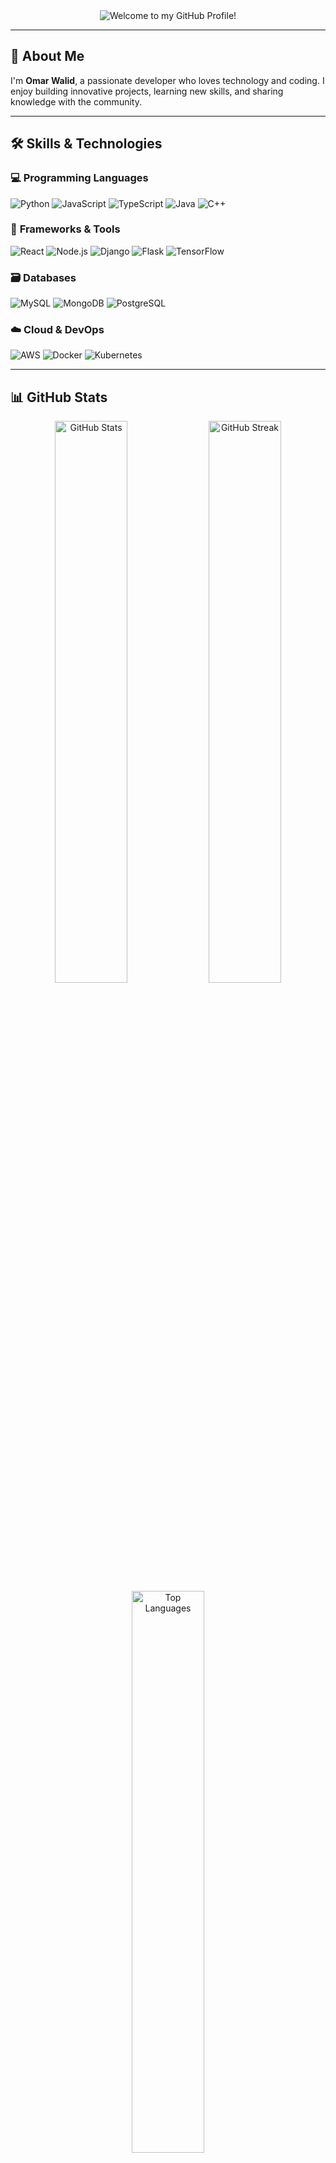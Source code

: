 <div align="center">
  <img src="https://readme-typing-svg.demolab.com?font=Fira+Code&weight=600&size=26&pause=1000&color=00F72D&background=0D111700&center=true&vCenter=true&width=600&lines=Welcome+to+my+GitHub+Profile!;Tech+Enthusiast+and+Innovative+Developer;Let's+build+amazing+projects+together!" alt="Welcome to my GitHub Profile!" />
</div>

---

## 📌 **About Me**  
I'm **Omar Walid**, a passionate developer who loves technology and coding. I enjoy building innovative projects, learning new skills, and sharing knowledge with the community.

---

## 🛠️ **Skills & Technologies**  

### 💻 **Programming Languages**  
![Python](https://img.shields.io/badge/Python-3776AB?style=for-the-badge&logo=python&logoColor=white)
![JavaScript](https://img.shields.io/badge/JavaScript-F7DF1E?style=for-the-badge&logo=javascript&logoColor=black)
![TypeScript](https://img.shields.io/badge/TypeScript-007ACC?style=for-the-badge&logo=typescript&logoColor=white)
![Java](https://img.shields.io/badge/Java-ED8B00?style=for-the-badge&logo=openjdk&logoColor=white)
![C++](https://img.shields.io/badge/C++-00599C?style=for-the-badge&logo=c%2B%2B&logoColor=white)

### 🚀 **Frameworks & Tools**  
![React](https://img.shields.io/badge/React-61DAFB?style=for-the-badge&logo=react&logoColor=black)
![Node.js](https://img.shields.io/badge/Node.js-339933?style=for-the-badge&logo=nodedotjs&logoColor=white)
![Django](https://img.shields.io/badge/Django-092E20?style=for-the-badge&logo=django&logoColor=white)
![Flask](https://img.shields.io/badge/Flask-000000?style=for-the-badge&logo=flask&logoColor=white)
![TensorFlow](https://img.shields.io/badge/TensorFlow-FF6F00?style=for-the-badge&logo=tensorflow&logoColor=white)

### 🗃️ **Databases**  
![MySQL](https://img.shields.io/badge/MySQL-4479A1?style=for-the-badge&logo=mysql&logoColor=white)
![MongoDB](https://img.shields.io/badge/MongoDB-47A248?style=for-the-badge&logo=mongodb&logoColor=white)
![PostgreSQL](https://img.shields.io/badge/PostgreSQL-4169E1?style=for-the-badge&logo=postgresql&logoColor=white)

### ☁️ **Cloud & DevOps**  
![AWS](https://img.shields.io/badge/AWS-232F3E?style=for-the-badge&logo=amazonaws&logoColor=white)
![Docker](https://img.shields.io/badge/Docker-2496ED?style=for-the-badge&logo=docker&logoColor=white)
![Kubernetes](https://img.shields.io/badge/Kubernetes-326CE5?style=for-the-badge&logo=kubernetes&logoColor=white)

---

## 📊 **GitHub Stats**  

<div align="center">
  <img src="https://github-readme-stats.vercel.app/api?username=omarwalied177&show_icons=true&theme=radical&hide_border=true" alt="GitHub Stats" width="48%" />
  <img src="https://github-readme-streak-stats.herokuapp.com/?user=omarwalied177&theme=radical&hide_border=true" alt="GitHub Streak" width="48%" />
</div>

<div align="center">
  <img src="https://github-readme-stats.vercel.app/api/top-langs/?username=omarwalied177&layout=compact&theme=radical&hide_border=true" alt="Top Languages" width="48%" />
</div>

---

## 🔥 **Featured Projects**  

### 🌟 **Open-Source Projects**  
- **[Awesome Project 1](https://github.com/omarwalied177/awesome-project-1)** – A brief description.  
- **[Awesome Project 2](https://github.com/omarwalied177/awesome-project-2)** – A brief description.  

### 🏢 **Private Projects**  
- **[Private Project 1](https://github.com/omarwalied177/private-project-1)** – A brief description.  
- **[Private Project 2](https://github.com/omarwalied177/private-project-2)** – A brief description.  

---

## 📫 **How to Reach Me**  
- 📧 **Email:** [omarwalied373@gmail.com](mailto:omarwalied373@gmail.com)  
- 💼 **LinkedIn:** [topengomar](https://linkedin.com/in/topengomar)  
- 🐦 **Twitter:** [@onlyyengg](https://twitter.com/onlyyengg)  

---

## ⚡ **Fun Fact**  
> "I love coding because it lets me build anything I can imagine!"  

---

<div align="center">
  <img src="https://komarev.com/ghpvc/?username=omarwalied177&label=Profile%20views&color=0e75b6&style=flat" alt="Profile Views" />
</div>

🎉 **Thanks for visiting! Feel free to explore my projects and follow me for more awesome content!** 🎉  

---

### 🔮 **GitHub Trophies**
<div align="center">
  <img src="https://github-profile-trophy.vercel.app/?username=omarwalied177&theme=radical&no-frame=true&row=1&column=7" alt="GitHub Trophies" />
</div>

### 🎵 **Spotify Playing**
[![Spotify](https://novatorem.vercel.app/api/spotify)](https://open.spotify.com/user/yourusername)

### 📈 **Activity Graph**
[![Omar's GitHub Activity Graph](https://activity-graph.herokuapp.com/graph?username=omarwalied177&theme=react-dark)](https://github.com/omarwalied177)
